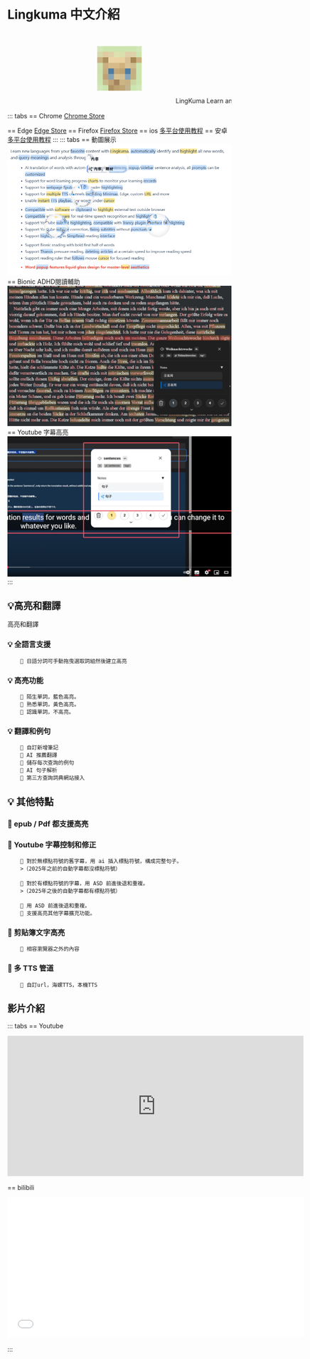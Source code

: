 # Lingkuma 中文介紹

<br>
<br>

<!-- ![](<assets/1758916888941.png>) -->
<img src="./assets/1758916888941.png" width="100" alt="描述" style="display: block; margin: 0 auto;">

<marquee behavior="scroll" direction="left" scrollamount="5">LingKuma Learn any language on the web</marquee>


::: tabs
== Chrome
[Chrome Store](https://chromewebstore.google.com/detail/lingkuma-language-learnin/denpakphibjnpnnkcnhiniicbffdamfh)

== Edge
[Edge Store](https://microsoftedge.microsoft.com/addons/detail/lingkuma-language-learn/jmdokmfnifcbgmdgodgokigjkaagnmik)
== Firefox
[Firefox Store](https://addons.mozilla.org/en-US/firefox/addon/lingkuma-language-learning/)
== ios
[多平台使用教程](../../more/platform/platform)
== 安卓
[多平台使用教程](../../more/platform/platform)
:::
::: tabs
== 動圖展示
![](<assets/1758916889304.png>)
== Bionic ADHD閱讀輔助
![](<assets/1758916889324.png>)
== Youtube 字幕高亮
![](<assets/1758916889331.png>)
:::


## 💡高亮和翻譯





高亮和翻譯
### 💡 全語言支援
        💭 日語分詞可手動拖曳選取詞組然後建立高亮
### 💡 高亮功能

        💭 陌生單詞，藍色高亮。
        👾 熟悉單詞，黃色高亮。
        💭 認識單詞，不高亮。

### 💡 翻譯和例句

        💭 自訂新增筆記
        👾 AI 推薦翻譯
        💭 儲存每次查詢的例句
        👾 AI 句子解析
        💭 第三方查詢詞典網站接入

## 💡 其他特點

### 👾 epub / Pdf 都支援高亮

### 👾 Youtube 字幕控制和修正

        💭 對於無標點符號的舊字幕，用 ai 插入標點符號，構成完整句子。
        >（2025年之前的自動字幕都沒標點符號）

        💭 對於有標點符號的字幕，用 ASD 前進後退和重複。
        >（2025年之後的自動字幕都有標點符號）

        💭 用 ASD 前進後退和重複。
        💭 支援高亮其他字幕擴充功能。

### 👾 剪貼簿文字高亮
        💭 相容瀏覽器之外的內容

### 👾 多 TTS 管道
        💭 自訂url，海螺TTS，本機TTS


## 影片介紹
::: tabs
== Youtube

<iframe width="666" height="315" src="https://www.youtube.com/embed/RHh3Upabtfk?si=NI2Bquz66PzQZe2H" title="YouTube video player" frameborder="0" allow="accelerometer; autoplay; clipboard-write; encrypted-media; gyroscope; picture-in-picture; web-share" referrerpolicy="strict-origin-when-cross-origin" allowfullscreen></iframe>

== bilibili

<iframe src="//player.bilibili.com/player.html?bvid=BV1RGZ8YbEGh" scrolling="no" border="0" frameborder="no" framespacing="0" allowfullscreen="true" width="666" height="315" ></iframe>
 

::: 











